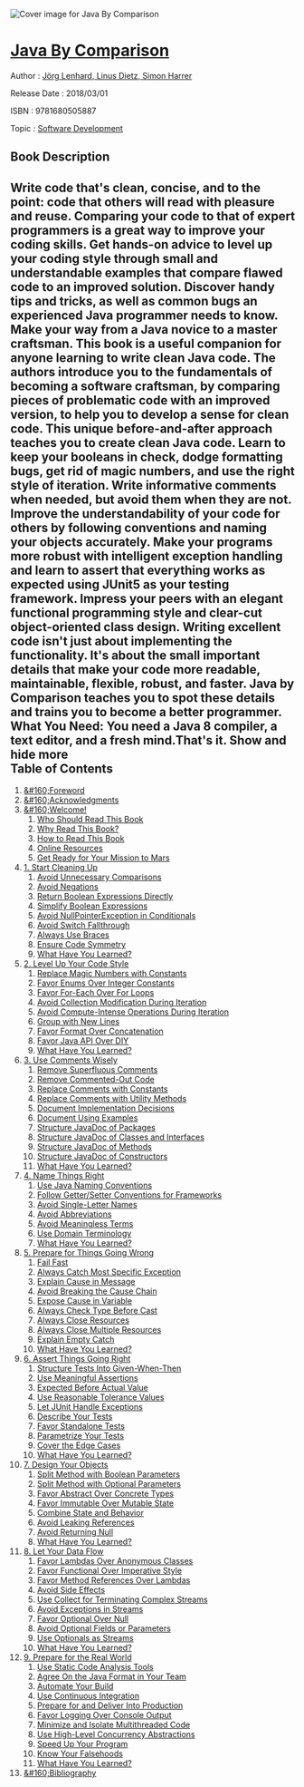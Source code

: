 ![Cover image for Java By Comparison](https://imgdetail.ebookreading.net/cover/cover/20200215/EB9781680505887.jpg)

[Java By Comparison](https://ebookreading.net/view/book/Java+By+Comparison-EB9781680505887_1.html "Java By Comparison")
====================================================================================================================

Author : [Jörg Lenhard](https://ebookreading.net/search/author/J%C3%B6rg+Lenhard),[ Linus Dietz](https://ebookreading.net/search/author/+Linus+Dietz),[ Simon Harrer](https://ebookreading.net/search/author/+Simon+Harrer)

Release Date : 2018/03/01

ISBN : 9781680505887

Topic : [Software Development](https://ebookreading.net/search/category/software-development)

Book Description
-----------------

 Write code that's clean, concise, and to the point: code that others will read with pleasure and reuse. Comparing your code to that of expert programmers is a great way to improve your coding skills. Get hands-on advice to level up your coding style through small and understandable examples that compare flawed code to an improved solution. Discover handy tips and tricks, as well as common bugs an experienced Java programmer needs to know. Make your way from a Java novice to a master craftsman.
This book is a useful companion for anyone learning to write clean Java code. The authors introduce you to the fundamentals of becoming a software craftsman, by comparing pieces of problematic code with an improved version, to help you to develop a sense for clean code. This unique before-and-after approach teaches you to create clean Java code.
Learn to keep your booleans in check, dodge formatting bugs, get rid of magic numbers, and use the right style of iteration. Write informative comments when needed, but avoid them when they are not. Improve the understandability of your code for others by following conventions and naming your objects accurately. Make your programs more robust with intelligent exception handling and learn to assert that everything works as expected using JUnit5 as your testing framework. Impress your peers with an elegant functional programming style and clear-cut object-oriented class design.
Writing excellent code isn't just about implementing the functionality. It's about the small important details that make your code more readable, maintainable, flexible, robust, and faster. Java by Comparison teaches you to spot these details and trains you to become a better programmer.
What You Need:
You need a Java 8 compiler, a text editor, and a fresh mind.That's it.
        Show and hide more                
Table of Contents
-----------------

1. [&amp;#160;Foreword](https://ebookreading.net/view/book/Java+By+Comparison-EB9781680505887_6.html#chp.fw)
1. [&amp;#160;Acknowledgments](https://ebookreading.net/view/book/Java+By+Comparison-EB9781680505887_7.html#chp.ack)
1. [&amp;#160;Welcome!](https://ebookreading.net/view/book/Java+By+Comparison-EB9781680505887_8.html#d24e301)
    1. [Who Should Read This Book](https://ebookreading.net/view/book/Java+By+Comparison-EB9781680505887_9.html#target-audience)
    1. [Why Read This Book?](https://ebookreading.net/view/book/Java+By+Comparison-EB9781680505887_10.html#d24e602)
    1. [How to Read This Book](https://ebookreading.net/view/book/Java+By+Comparison-EB9781680505887_11.html#d24e890)
    1. [Online Resources](https://ebookreading.net/view/book/Java+By+Comparison-EB9781680505887_12.html#d24e942)
    1. [Get Ready for Your Mission to Mars](https://ebookreading.net/view/book/Java+By+Comparison-EB9781680505887_13.html#d24e983)
1. [1. Start Cleaning Up](https://ebookreading.net/view/book/Java+By+Comparison-EB9781680505887_14.html#chp.boolean-conditi)
    1. [Avoid Unnecessary Comparisons](https://ebookreading.net/view/book/Java+By+Comparison-EB9781680505887_15.html#sec.avoid_unneccess)
    1. [Avoid Negations](https://ebookreading.net/view/book/Java+By+Comparison-EB9781680505887_16.html#sec.avoid_negations)
    1. [Return Boolean Expressions Directly](https://ebookreading.net/view/book/Java+By+Comparison-EB9781680505887_17.html#sec.return_boolean_)
    1. [Simplify Boolean Expressions](https://ebookreading.net/view/book/Java+By+Comparison-EB9781680505887_18.html#sec.simplify_boolea)
    1. [Avoid NullPointerException in Conditionals](https://ebookreading.net/view/book/Java+By+Comparison-EB9781680505887_19.html#sec.avoid_nullpoint)
    1. [Avoid Switch Fallthrough](https://ebookreading.net/view/book/Java+By+Comparison-EB9781680505887_20.html#sec.avoid_switch_fa)
    1. [Always Use Braces](https://ebookreading.net/view/book/Java+By+Comparison-EB9781680505887_21.html#sec.always_use_brac)
    1. [Ensure Code Symmetry](https://ebookreading.net/view/book/Java+By+Comparison-EB9781680505887_22.html#sec.ensure_code_sym)
    1. [What Have You Learned?](https://ebookreading.net/view/book/Java+By+Comparison-EB9781680505887_23.html#sec.boolean-conditi)
1. [2. Level Up Your Code Style](https://ebookreading.net/view/book/Java+By+Comparison-EB9781680505887_24.html#chp.code-style)
    1. [Replace Magic Numbers with Constants](https://ebookreading.net/view/book/Java+By+Comparison-EB9781680505887_25.html#sec.replace_magic_n)
    1. [Favor Enums Over Integer Constants](https://ebookreading.net/view/book/Java+By+Comparison-EB9781680505887_26.html#sec.favor_enums_ove)
    1. [Favor For-Each Over For Loops](https://ebookreading.net/view/book/Java+By+Comparison-EB9781680505887_27.html#sec.favor_foreach_o)
    1. [Avoid Collection Modification During Iteration](https://ebookreading.net/view/book/Java+By+Comparison-EB9781680505887_28.html#sec.avoid_collectio)
    1. [Avoid Compute-Intense Operations During Iteration](https://ebookreading.net/view/book/Java+By+Comparison-EB9781680505887_29.html#sec.compile_regex_o)
    1. [Group with New Lines](https://ebookreading.net/view/book/Java+By+Comparison-EB9781680505887_30.html#sec.group_with_new_)
    1. [Favor Format Over Concatenation](https://ebookreading.net/view/book/Java+By+Comparison-EB9781680505887_31.html#sec.favor-format-ov)
    1. [Favor Java API Over DIY](https://ebookreading.net/view/book/Java+By+Comparison-EB9781680505887_32.html#sec.favor_java_api_)
    1. [What Have You Learned?](https://ebookreading.net/view/book/Java+By+Comparison-EB9781680505887_33.html#sec.codestyle.outro)
1. [3. Use Comments Wisely](https://ebookreading.net/view/book/Java+By+Comparison-EB9781680505887_34.html#chp.comments)
    1. [Remove Superfluous Comments](https://ebookreading.net/view/book/Java+By+Comparison-EB9781680505887_35.html#sec.remove_superflu)
    1. [Remove Commented-Out Code](https://ebookreading.net/view/book/Java+By+Comparison-EB9781680505887_36.html#sec.remove_commente)
    1. [Replace Comments with Constants](https://ebookreading.net/view/book/Java+By+Comparison-EB9781680505887_37.html#sec.replace_comment)
    1. [Replace Comments with Utility Methods](https://ebookreading.net/view/book/Java+By+Comparison-EB9781680505887_38.html#sec.replace_comment)
    1. [Document Implementation Decisions](https://ebookreading.net/view/book/Java+By+Comparison-EB9781680505887_39.html#sec.document_implem)
    1. [Document Using Examples](https://ebookreading.net/view/book/Java+By+Comparison-EB9781680505887_40.html#sec.document_regex_)
    1. [Structure JavaDoc of Packages](https://ebookreading.net/view/book/Java+By+Comparison-EB9781680505887_41.html#sec.structure_javad)
    1. [Structure JavaDoc of Classes and Interfaces](https://ebookreading.net/view/book/Java+By+Comparison-EB9781680505887_42.html#sec.structure_javad)
    1. [Structure JavaDoc of Methods](https://ebookreading.net/view/book/Java+By+Comparison-EB9781680505887_43.html#sec.structure_javad)
    1. [Structure JavaDoc of Constructors](https://ebookreading.net/view/book/Java+By+Comparison-EB9781680505887_44.html#sec.structure_javad)
    1. [What Have You Learned?](https://ebookreading.net/view/book/Java+By+Comparison-EB9781680505887_45.html#sec.comments.outro)
1. [4. Name Things Right](https://ebookreading.net/view/book/Java+By+Comparison-EB9781680505887_46.html#chp.naming)
    1. [Use Java Naming Conventions](https://ebookreading.net/view/book/Java+By+Comparison-EB9781680505887_47.html#sec.use_java_naming)
    1. [Follow Getter/Setter Conventions for Frameworks](https://ebookreading.net/view/book/Java+By+Comparison-EB9781680505887_48.html#sec.follow.conventi)
    1. [Avoid Single-Letter Names](https://ebookreading.net/view/book/Java+By+Comparison-EB9781680505887_49.html#sec.avoid_single_le)
    1. [Avoid Abbreviations](https://ebookreading.net/view/book/Java+By+Comparison-EB9781680505887_50.html#sec.avoid_abbreviat)
    1. [Avoid Meaningless Terms](https://ebookreading.net/view/book/Java+By+Comparison-EB9781680505887_51.html#sec.avoid_meaningle)
    1. [Use Domain Terminology](https://ebookreading.net/view/book/Java+By+Comparison-EB9781680505887_52.html#sec.use.domain.term)
    1. [What Have You Learned?](https://ebookreading.net/view/book/Java+By+Comparison-EB9781680505887_53.html#sec.naming.outro)
1. [5. Prepare for Things Going Wrong](https://ebookreading.net/view/book/Java+By+Comparison-EB9781680505887_54.html#chp.error-handling)
    1. [Fail Fast](https://ebookreading.net/view/book/Java+By+Comparison-EB9781680505887_55.html#sec.fail_fast)
    1. [Always Catch Most Specific Exception](https://ebookreading.net/view/book/Java+By+Comparison-EB9781680505887_56.html#sec.always_catch_mo)
    1. [Explain Cause in Message](https://ebookreading.net/view/book/Java+By+Comparison-EB9781680505887_57.html#sec.explain_cause_i)
    1. [Avoid Breaking the Cause Chain](https://ebookreading.net/view/book/Java+By+Comparison-EB9781680505887_58.html#sec.avoid_breaking_)
    1. [Expose Cause in Variable](https://ebookreading.net/view/book/Java+By+Comparison-EB9781680505887_59.html#sec.expose_cause_in)
    1. [Always Check Type Before Cast](https://ebookreading.net/view/book/Java+By+Comparison-EB9781680505887_60.html#sec.item.check-type)
    1. [Always Close Resources](https://ebookreading.net/view/book/Java+By+Comparison-EB9781680505887_61.html#sec.always_close_re)
    1. [Always Close Multiple Resources](https://ebookreading.net/view/book/Java+By+Comparison-EB9781680505887_62.html#sec.always_close_mu)
    1. [Explain Empty Catch](https://ebookreading.net/view/book/Java+By+Comparison-EB9781680505887_63.html#sec.explain_empty_c)
    1. [What Have You Learned?](https://ebookreading.net/view/book/Java+By+Comparison-EB9781680505887_64.html#sec.error-handling.)
1. [6. Assert Things Going Right](https://ebookreading.net/view/book/Java+By+Comparison-EB9781680505887_65.html#chp.testing)
    1. [Structure Tests Into Given-When-Then](https://ebookreading.net/view/book/Java+By+Comparison-EB9781680505887_66.html#sec.item.structure_)
    1. [Use Meaningful Assertions](https://ebookreading.net/view/book/Java+By+Comparison-EB9781680505887_67.html#sec.item.use-meanin)
    1. [Expected Before Actual Value](https://ebookreading.net/view/book/Java+By+Comparison-EB9781680505887_68.html#sec.item.expected-b)
    1. [Use Reasonable Tolerance Values](https://ebookreading.net/view/book/Java+By+Comparison-EB9781680505887_69.html#sec.item.use-sensib)
    1. [Let JUnit Handle Exceptions](https://ebookreading.net/view/book/Java+By+Comparison-EB9781680505887_70.html#sec.item.junit-hand)
    1. [Describe Your Tests](https://ebookreading.net/view/book/Java+By+Comparison-EB9781680505887_71.html#sec.item.describe-t)
    1. [Favor Standalone Tests](https://ebookreading.net/view/book/Java+By+Comparison-EB9781680505887_72.html#sec.item.favor-stan)
    1. [Parametrize Your Tests](https://ebookreading.net/view/book/Java+By+Comparison-EB9781680505887_73.html#sec.item.parametriz)
    1. [Cover the Edge Cases](https://ebookreading.net/view/book/Java+By+Comparison-EB9781680505887_74.html#sec.item.cover-the-)
    1. [What Have You Learned?](https://ebookreading.net/view/book/Java+By+Comparison-EB9781680505887_75.html#sec.testing.outro)
1. [7. Design Your Objects](https://ebookreading.net/view/book/Java+By+Comparison-EB9781680505887_76.html#chp.design)
    1. [Split Method with Boolean Parameters](https://ebookreading.net/view/book/Java+By+Comparison-EB9781680505887_77.html#sec.split_method_wi)
    1. [Split Method with Optional Parameters](https://ebookreading.net/view/book/Java+By+Comparison-EB9781680505887_78.html#sec.split_method_wi)
    1. [Favor Abstract Over Concrete Types](https://ebookreading.net/view/book/Java+By+Comparison-EB9781680505887_79.html#sec.favor_abstract_)
    1. [Favor Immutable Over Mutable State](https://ebookreading.net/view/book/Java+By+Comparison-EB9781680505887_80.html#sec.favor_immutable)
    1. [Combine State and Behavior](https://ebookreading.net/view/book/Java+By+Comparison-EB9781680505887_81.html#sec.combine_state_a)
    1. [Avoid Leaking References](https://ebookreading.net/view/book/Java+By+Comparison-EB9781680505887_82.html#sec.avoid_leaking_r)
    1. [Avoid Returning Null](https://ebookreading.net/view/book/Java+By+Comparison-EB9781680505887_83.html#sec.avoid_returning)
    1. [What Have You Learned?](https://ebookreading.net/view/book/Java+By+Comparison-EB9781680505887_84.html#sec.design.outro)
1. [8. Let Your Data Flow](https://ebookreading.net/view/book/Java+By+Comparison-EB9781680505887_85.html#chp.lambdas)
    1. [Favor Lambdas Over Anonymous Classes](https://ebookreading.net/view/book/Java+By+Comparison-EB9781680505887_86.html#sec.favor_lambdas_o)
    1. [Favor Functional Over Imperative Style](https://ebookreading.net/view/book/Java+By+Comparison-EB9781680505887_87.html#sec.favor_functiona)
    1. [Favor Method References Over Lambdas](https://ebookreading.net/view/book/Java+By+Comparison-EB9781680505887_88.html#sec.favor_method_re)
    1. [Avoid Side Effects](https://ebookreading.net/view/book/Java+By+Comparison-EB9781680505887_89.html#sec.avoid_side_effe)
    1. [Use Collect for Terminating Complex Streams](https://ebookreading.net/view/book/Java+By+Comparison-EB9781680505887_90.html#sec.really_avoid_si)
    1. [Avoid Exceptions in Streams](https://ebookreading.net/view/book/Java+By+Comparison-EB9781680505887_91.html#sec.handle_exceptio)
    1. [Favor Optional Over Null](https://ebookreading.net/view/book/Java+By+Comparison-EB9781680505887_92.html#sec.favor_optional_)
    1. [Avoid Optional Fields or Parameters](https://ebookreading.net/view/book/Java+By+Comparison-EB9781680505887_93.html#sec.avoid_optional_)
    1. [Use Optionals as Streams](https://ebookreading.net/view/book/Java+By+Comparison-EB9781680505887_94.html#sec.use_optionals_a)
    1. [What Have You Learned?](https://ebookreading.net/view/book/Java+By+Comparison-EB9781680505887_95.html#sec.lambdas.outro)
1. [9. Prepare for the Real World](https://ebookreading.net/view/book/Java+By+Comparison-EB9781680505887_96.html#chp.realworld)
    1. [Use Static Code Analysis Tools](https://ebookreading.net/view/book/Java+By+Comparison-EB9781680505887_97.html#sec.use.static.anal)
    1. [Agree On the Java Format in Your Team](https://ebookreading.net/view/book/Java+By+Comparison-EB9781680505887_98.html#d24e21944)
    1. [Automate Your Build](https://ebookreading.net/view/book/Java+By+Comparison-EB9781680505887_99.html#sec.automate.your.b)
    1. [Use Continuous Integration](https://ebookreading.net/view/book/Java+By+Comparison-EB9781680505887_100.html#d24e22104)
    1. [Prepare for and Deliver Into Production](https://ebookreading.net/view/book/Java+By+Comparison-EB9781680505887_101.html#d24e22169)
    1. [Favor Logging Over Console Output](https://ebookreading.net/view/book/Java+By+Comparison-EB9781680505887_102.html#sec.favor_logging_o)
    1. [Minimize and Isolate Multithreaded Code](https://ebookreading.net/view/book/Java+By+Comparison-EB9781680505887_103.html#d24e22663)
    1. [Use High-Level Concurrency Abstractions](https://ebookreading.net/view/book/Java+By+Comparison-EB9781680505887_104.html#d24e22800)
    1. [Speed Up Your Program](https://ebookreading.net/view/book/Java+By+Comparison-EB9781680505887_105.html#sec.speed_up_your_p)
    1. [Know Your Falsehoods](https://ebookreading.net/view/book/Java+By+Comparison-EB9781680505887_106.html#sec.validate_your_d)
    1. [What Have You Learned?](https://ebookreading.net/view/book/Java+By+Comparison-EB9781680505887_107.html#d24e23473)
1. [&amp;#160;Bibliography](https://ebookreading.net/view/book/Java+By+Comparison-EB9781680505887_108.html#d24e23551)
